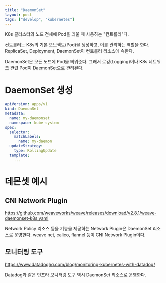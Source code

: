 ```yaml
---
title: "DaemonSet"
layout: post
tags: ["develop", "kubernetes"]
---
```


K8s 클러스터의 노드 전체에 Pod을 띄울 때 사용하는 "컨트롤러"다.

컨트롤러는 K8s의 기본 오브젝트(Pod)을 생성하고, 이를 관리하는 역할을 한다. ReplicaSet, Deployment, DaemonSet이 컨트롤러 리소스에 속한다.

DaemonSet은 모든 노드에 Pod을 띄워준다. 그래서 로깅(Logging)이나 K8s 네트워크 관련 Pod이 DaemonSet으로 관리된다.

# DaemonSet 생성

```yaml
apiVersion: apps/v1
kind: DaemonSet
metadata:
  name: my-daemonset
  namespace: kube-system
spec:
  selector:
    matchLabels:
      name: my-daemon
  updateStrategy:
    type: RollingUpdate
  template:
    ...
```

# 데몬셋 예시

## CNI Network Plugin

https://github.com/weaveworks/weave/releases/download/v2.8.1/weave-daemonset-k8s.yaml

Network Policy 리소스 등을 기능을 제공하는 Network Plugin은 DaemonSet 리소스로 운영한다. weave net, calico, flannel 등이 CNI Network Plugin이다.

## 모니터링 도구

https://www.datadoghq.com/blog/monitoring-kubernetes-with-datadog/

Datadog과 같은 인프라 모니터링 도구 역시 DaemonSet 리소스로 운영한다.










